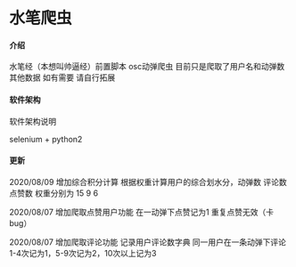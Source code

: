 # 水笔爬虫

#### 介绍
水笔经（本想叫帅逼经）前置脚本
osc动弹爬虫 目前只是爬取了用户名和动弹数 其他数据 如有需要 请自行拓展

#### 软件架构
软件架构说明

selenium + python2

#### 更新
2020/08/09 增加综合积分计算 根据权重计算用户的综合划水分，动弹数 评论数 点赞数 权重分别为 15 9 6

2020/08/07 增加爬取点赞用户功能 在一动弹下点赞记为1 重复点赞无效（卡bug）

2020/08/07 增加爬取评论功能 记录用户评论数字典 同一用户在一条动弹下评论1-4次记为1，5-9次记为2，10次以上记为3

